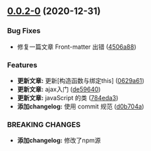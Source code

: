 ## [0.0.2-0](https://e.coding.net/Defectink/blog/blog/compare/de59640a4b9a7c779340ceb28000dd0e80f87ac1...v0.0.2-0) (2020-12-31)


### Bug Fixes

* 修复一篇文章 Front-matter 出错 ([4506a88](https://e.coding.net/Defectink/blog/blog/commits/4506a882ee74a77424bac7980d4275948d14ef8a))


### Features

* **更新文章:** 更新[构造函数与绑定this] ([0629a61](https://e.coding.net/Defectink/blog/blog/commits/0629a6144701050dfba33a462a549f1e78de6143))
* **更新文章:** ajax入门 ([de59640](https://e.coding.net/Defectink/blog/blog/commits/de59640a4b9a7c779340ceb28000dd0e80f87ac1))
* **更新文章:** javaScript 的类 ([784eda3](https://e.coding.net/Defectink/blog/blog/commits/784eda3a9f2eb8a221c11cba0ba27dc22f4c71de))
* **添加changelog:** 使用 commit 规范 ([d0b704a](https://e.coding.net/Defectink/blog/blog/commits/d0b704ab8c0559c739283d4885c7bc926727d3e0))


### BREAKING CHANGES

* **添加changelog:** 修改了npm源



